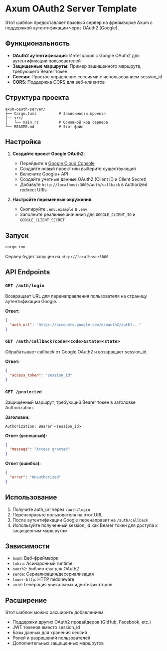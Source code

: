 # Axum OAuth2 Server Template

Этот шаблон предоставляет базовый сервер на фреймворке Axum с поддержкой аутентификации через OAuth2 (Google).

## Функциональность

- **OAuth2 аутентификация**: Интеграция с Google OAuth2 для аутентификации пользователей
- **Защищенные маршруты**: Пример защищенного маршрута, требующего Bearer токен
- **Сессии**: Простое управление сессиями с использованием session_id
- **CORS**: Поддержка CORS для веб-клиентов

## Структура проекта

```
axum-oauth-server/
├── Cargo.toml          # Зависимости проекта
├── src/
│   └── main.rs         # Основной код сервера
└── README.md           # Этот файл
```

## Настройка

1. **Создайте проект Google OAuth2**:
   - Перейдите в [Google Cloud Console](https://console.cloud.google.com/)
   - Создайте новый проект или выберите существующий
   - Включите Google+ API
   - Создайте учетные данные OAuth2 (Client ID и Client Secret)
   - Добавьте `http://localhost:3000/auth/callback` в Authorized redirect URIs

2. **Настройте переменные окружения**:
   - Скопируйте `.env.example` в `.env`
   - Заполните реальные значения для `GOOGLE_CLIENT_ID` и `GOOGLE_CLIENT_SECRET`

## Запуск

```bash
cargo run
```

Сервер будет запущен на `http://localhost:3000`.

## API Endpoints

### `GET /auth/login`
Возвращает URL для перенаправления пользователя на страницу аутентификации Google.

**Ответ:**
```json
{
  "auth_url": "https://accounts.google.com/o/oauth2/auth?..."
}
```

### `GET /auth/callback?code=<code>&state=<state>`
Обрабатывает callback от Google OAuth2 и возвращает session_id.

**Ответ:**
```json
{
  "access_token": "session_id"
}
```

### `GET /protected`
Защищенный маршрут, требующий Bearer токен в заголовке Authorization.

**Заголовки:**
```
Authorization: Bearer <session_id>
```

**Ответ (успешный):**
```json
{
  "message": "Access granted"
}
```

**Ответ (ошибка):**
```json
{
  "error": "Unauthorized"
}
```

## Использование

1. Получите auth_url через `/auth/login`
2. Перенаправьте пользователя на этот URL
3. После аутентификации Google перенаправит на `/auth/callback`
4. Используйте полученный session_id как Bearer токен для доступа к защищенным маршрутам

## Зависимости

- `axum`: Веб-фреймворк
- `tokio`: Асинхронный runtime
- `oauth2`: Библиотека для OAuth2
- `serde`: Сериализация/десериализация
- `tower-http`: HTTP middleware
- `uuid`: Генерация уникальных идентификаторов

## Расширение

Этот шаблон можно расширить добавлением:
- Поддержки других OAuth2 провайдеров (GitHub, Facebook, etc.)
- JWT токенов вместо session_id
- Базы данных для хранения сессий
- Ролей и разрешений пользователей
- Дополнительных защищенных маршрутов
